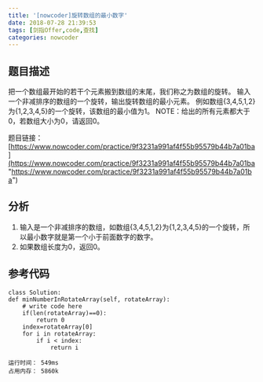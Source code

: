 ```yaml
---
title: '[nowcoder]旋转数组的最小数字'
date: 2018-07-28 21:39:53
tags: [剑指Offer,code,查找]
categories: nowcoder
---
```


## 题目描述

把一个数组最开始的若干个元素搬到数组的末尾，我们称之为数组的旋转。 输入一个非减排序的数组的一个旋转，输出旋转数组的最小元素。 例如数组{3,4,5,1,2}为{1,2,3,4,5}的一个旋转，该数组的最小值为1。 NOTE：给出的所有元素都大于0，若数组大小为0，请返回0。

题目链接： [https://www.nowcoder.com/practice/9f3231a991af4f55b95579b44b7a01ba](https://www.nowcoder.com/practice/9f3231a991af4f55b95579b44b7a01ba "https://www.nowcoder.com/practice/9f3231a991af4f55b95579b44b7a01ba")

<!-- more -->

## 分析

1. 输入是一个非减排序的数组，如数组{3,4,5,1,2}为{1,2,3,4,5}的一个旋转，所以最小数字就是第一个小于前面数字的数字。
2. 如果数组长度为0，返回0。

## 参考代码

	class Solution:
    def minNumberInRotateArray(self, rotateArray):
        # write code here
        if(len(rotateArray)==0):
            return 0
        index=rotateArray[0]
        for i in rotateArray:
            if i < index:
                return i

	运行时间： 549ms
	占用内存： 5860k
